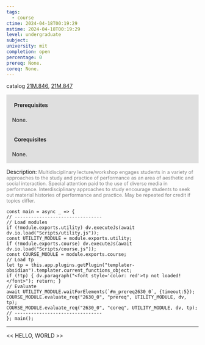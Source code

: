```yaml
---
tags:
  - course
ctime: 2024-04-18T00:19:29
mstime: 2024-04-18T00:19:29
level: undergraduate
subject: 
university: mit
completion: open
percentage: 0
prereq: None.
coreq: None.
---
```


catalog [21M.846](http://student.mit.edu/catalog/m21Mb.html#21M.846), [21M.847](http://student.mit.edu/catalog/m21Mb.html#21M.847)

<span style="display: block; padding: 15px; background-color: rgb(100, 100, 100, 0.2);"><font id="m_prereq2630_0" style="display: block; font-family: Arial, sans-serif; font-weight: bold; padding: 5px">Prerequisites</font><br><span id="prereq2630_0">None.</span></span>
<span style="display: block; padding: 15px; background-color: rgb(100, 100, 100, 0.2);"><font id="m_coreq2630_0" style="display: block; font-family: Arial, sans-serif; font-weight: bold; padding: 5px">Corequisites</font><br><span id="coreq2630_0">None.</span></span>

<font style="">Description:</font>
<font style="color: grey; font-size: 0.8rem;">Multidisciplinary lecture/workshop engages students in a variety of approaches to the study and practice of performance as an area of aesthetic and social interaction. Special attention paid to the use of diverse media in performance. Interdisciplinary approaches to study encourage students to seek out material histories of performance and practice. May be repeated for credit if topics differ.</font>

```dataviewjs
const main = async _ => {
// --------------------------------
// Load modules
if (!module.exports.utility) dv.executeJs(await dv.io.load("Scripts/utility.js"));
const UTILITY_MODULE = module.exports.utility;
if (!module.exports.course) dv.executeJs(await dv.io.load("Scripts/course.js"));
const COURSE_MODULE = module.exports.course;
// Load tp
let tp = this.app.plugins.getPlugin("templater-obsidian").templater.current_functions_object;
if (!tp) { dv.paragraph("<font style='color: red'>tp not loaded!</font>"); return; }
// Evaluate
await UTILITY_MODULE.waitForElements(`#m_prereq2630_0`, {timeout:5});
COURSE_MODULE.evaluate_req("2630_0", "prereq", UTILITY_MODULE, dv, tp);
COURSE_MODULE.evaluate_req("2630_0", "coreq", UTILITY_MODULE, dv, tp);
// --------------------------------
}; main();
```

---

<< HELLO, WORLD >>
